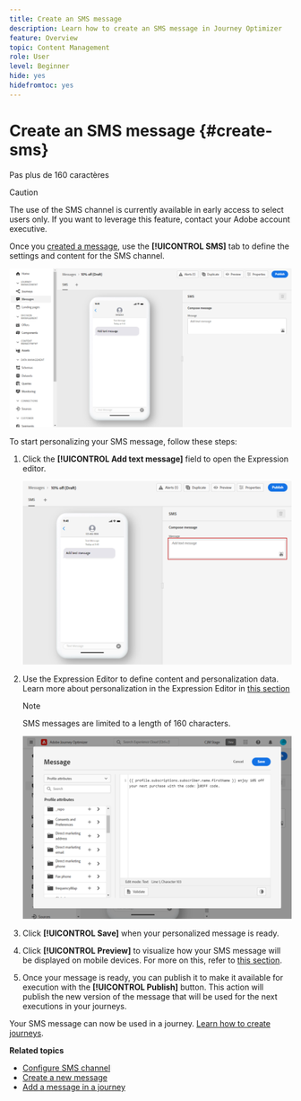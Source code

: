 ```yaml
---
title: Create an SMS message
description: Learn how to create an SMS message in Journey Optimizer
feature: Overview
topic: Content Management
role: User
level: Beginner
hide: yes
hidefromtoc: yes
---
```

# Create an SMS message {#create-sms}
Pas plus de 160 caractères
>[!CAUTION]
>
> The use of the SMS channel is currently available in early access to select users only. If you want to leverage this feature, contact your Adobe account executive.

Once you [created a message](create-message.md), use the **[!UICONTROL SMS]** tab to define the settings and content for the SMS channel.

![](assets/sms_1.png)

To start personalizing your SMS message, follow these steps:

1. Click the **[!UICONTROL Add text message]** field to open the Expression editor.

    ![](assets/sms_3.png)

1. Use the Expression Editor to define content and personalization data. Learn more about personalization in the Expression Editor in [this section](personalization/personalize.md)

    >[!NOTE]
    >
    > SMS messages are limited to a length of 160 characters.

    ![](assets/sms_2.png)

1. Click **[!UICONTROL Save]** when your personalized message is ready.

1. Click **[!UICONTROL Preview]** to visualize how your SMS message will be displayed on mobile devices. For more on this, refer to [this section](preview.md).

1. Once your message is ready, you can publish it to make it available for execution with the **[!UICONTROL Publish]** button. This action will publish the new version of the message that will be used for the next executions in your journeys.

Your SMS message can now be used in a journey. [Learn how to create journeys](building-journeys/journey-gs.md).

**Related topics**

* [Configure SMS channel](configuration/sms-configuration.md)
* [Create a new message](create-message.md)
* [Add a message in a journey](building-journeys/journeys-message.md)
